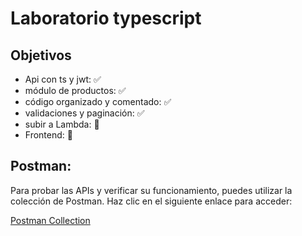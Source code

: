 # Laboratorio typescript

## Objetivos

* Api con ts y jwt: ✅
* módulo de productos: ✅
* código organizado y comentado: ✅
* validaciones y paginación: ✅ 
* subir a Lambda: 🔄
* Frontend: 🔄

## Postman:

Para probar las APIs y verificar su funcionamiento, puedes utilizar la colección de Postman. Haz clic en el siguiente enlace para acceder:

[Postman Collection](https://lively-satellite-587371.postman.co/workspace/K3D-team~a0ce60cd-dc08-4ec7-82b8-732057c914ca/collection/22902139-0f66bbfb-c527-4015-a51f-1fc99cfc98e2?action=share&creator=22902139&active-environment=22902139-2ed09bfb-dc23-4ef8-82bd-65ef7d0d0133)
